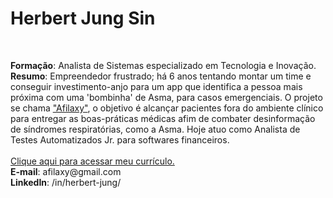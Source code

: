 <h1>Herbert Jung Sin</h1>
            <br>
            <p>
                <b>Formação</b>: Analista de Sistemas especializado em Tecnologia e Inovação.<br>
                <b>Resumo</b>: Empreendedor frustrado; há 6 anos tentando montar um time e conseguir
                investimento-anjo para um app que identifica a pessoa mais próxima com uma 'bombinha'
                de Asma, para casos emergenciais. O projeto se chama <a href="http://www.afilaxy.com">"Afilaxy"</a>,
                o objetivo é alcançar pacientes fora do ambiente clínico para entregar as boas-práticas
                médicas afim de combater desinformação de síndromes respiratórias, como a Asma.  Hoje atuo
                como Analista de Testes Automatizados Jr. para softwares financeiros.<br>
                <br><a href="https://awesome-newton-79abc1.netlify.app/">Clique aqui para acessar meu currículo.</a><br>
                <b>E-mail</b>: afilaxy@gmail.com <br>
                <b>LinkedIn</b>: /in/herbert-jung/
            </p>
